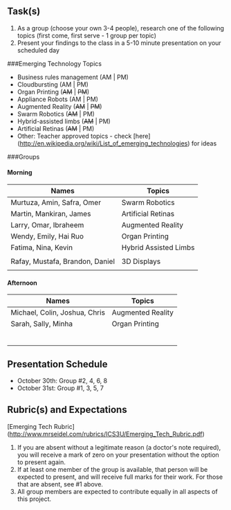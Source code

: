 Task(s)
-------
1. As a group (choose your own 3-4 people), research one of the following topics (first come, first serve - 1 group per topic)
2. Present your findings to the class in a 5-10 minute presentation on your scheduled day

###Emerging Technology Topics
- Business rules management (AM | PM)
- Cloudbursting (AM | PM)
- Organ Printing (~~AM~~ | ~~PM~~)
- Appliance Robots (AM | PM)
- Augmented Reality (~~AM~~ | ~~PM~~)
- Swarm Robotics (~~AM~~ | PM)
- Hybrid-assisted limbs (~~AM~~ | PM)
- Artificial Retinas (~~AM~~ | PM)
- Other: Teacher approved topics - check [here] (http://en.wikipedia.org/wiki/List_of_emerging_technologies) for ideas

###Groups
#### Morning
| Names | Topics |
|-------|--------|
| Murtuza, Amin, Safra, Omer | Swarm Robotics |
| Martin, Mankiran, James | Artificial Retinas |
| Larry, Omar, Ibraheem | Augmented Reality |
| Wendy, Emily, Hai Ruo | Organ Printing |
| Fatima, Nina, Kevin | Hybrid Assisted Limbs |
| | |
| Rafay, Mustafa, Brandon, Daniel | 3D Displays |
| | |

#### Afternoon
| Names | Topics |
|-------|--------|
| Michael, Colin, Joshua, Chris | Augmented Reality |
| Sarah, Sally, Minha | Organ Printing |
| | |
| | |
| | |
| | |
| | |
| | |

Presentation Schedule
------------------
- October 30th: Group #2, 4, 6, 8
- October 31st: Group #1, 3, 5, 7

Rubric(s) and Expectations
--------------------------
[Emerging Tech Rubric] (http://www.mrseidel.com/rubrics/ICS3U/Emerging_Tech_Rubric.pdf)

1. If you are absent without a legitimate reason (a doctor's note required), you will receive a mark of zero on your presentation without the option to present again.
2. If at least one member of the group is available, that person will be expected to present, and will receive full marks for their work. For those that are absent, see #1 above.
3. All group members are expected to contribute equally in all aspects of this project.
